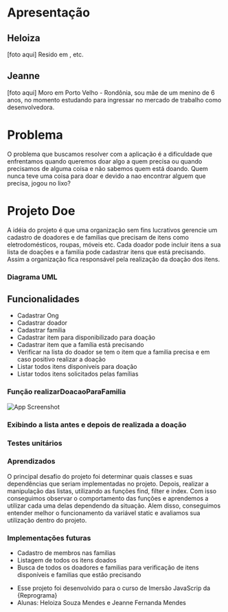 # Apresentação
## Heloiza
[foto aqui]
Resido em ,  etc.

## Jeanne
[foto aqui]
Moro em Porto Velho - Rondônia, sou mãe de um menino de 6 anos, no momento estudando para ingressar no mercado de trabalho como desenvolvedora. 

# Problema
O problema que buscamos resolver com a aplicação é a dificuldade que enfrentamos quando queremos doar algo a quem precisa ou quando precisamos de alguma coisa e não sabemos quem está doando.
Quem nunca teve uma coisa para doar e devido a nao encontrar alguem que precisa, jogou no lixo?

# Projeto Doe

A idéia do projeto é que uma organização sem fins lucrativos gerencie um cadastro de doadores e de familias que precisam de itens como eletrodomésticos, roupas, móveis etc.
Cada doador pode incluir itens a sua lista de doações e a familia pode cadastrar itens que está precisando. Assim a organização fica responsável pela realização da doação dos itens.

### Diagrama UML


## Funcionalidades
- Cadastrar Ong
- Cadastrar doador
- Cadastrar familia
- Cadastrar item para disponibilizado para doação
- Cadastrar item que a família está precisando
- Verificar na lista do doador se tem o item que a familia precisa e em caso positivo realizar a doação
- Listar todos itens disponiveis para doação
- Listar todos itens solicitados pelas famílias

### Função realizarDoacaoParaFamilia
![App Screenshot](https://via.placeholder.com/468x300?text=App+Screenshot+Here)

### Exibindo a lista antes e depois de realizada a doação

### Testes unitários


### Aprendizados

O principal desafio do projeto foi determinar quais classes e suas dependências que seriam implementadas no projeto. 
Depois, realizar a manipulação das listas, utilizando as funções find, filter e index. Com isso 
conseguimos observar o comportamento das funções e aprendemos a utilizar cada uma delas dependendo da situação.
Alem disso, conseguimos entender melhor o funcionamento da variável static e avaliamos sua utilização dentro do projeto.

### Implementações futuras

- Cadastro de membros nas familias
- Listagem de todos os itens doados
- Busca de todos os doadores e familias para verificação de itens disponíveis e familias que estão precisando


* Esse projeto foi desenvolvido para o curso de Imersão JavaScrip da {Reprograma}
* Alunas: Heloiza Souza Mendes e Jeanne Fernanda Mendes
